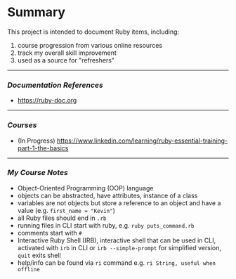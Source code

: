 # Summary

This project is intended to document Ruby items, including: 
1. course progression from various online resources
2. track my overall skill improvement
3. used as a source for "refreshers"
___
### **_Documentation References_**
- https://ruby-doc.org
___
### **_Courses_**
- (In Progress) https://www.linkedin.com/learning/ruby-essential-training-part-1-the-basics
___
### **_My Course Notes_**
- Object-Oriented Programming (OOP) language
- objects can be abstracted, have attributes, instance of a class
- variables are not objects but store a reference to an object and have a value (e.g. `first_name = "Kevin"`)
- all Ruby files should end in `.rb`
- running files in CLI start with ruby, e.g. `ruby puts_command.rb`
- comments start with `#`
- Interactive Ruby Shell (IRB), interactive shell that can be used in CLI, activated with `irb` in CLI or `irb --simple-prompt` for simplified version, `quit` exits shell
- help/info can be found via `ri` command e.g. `ri String, useful when offline`
